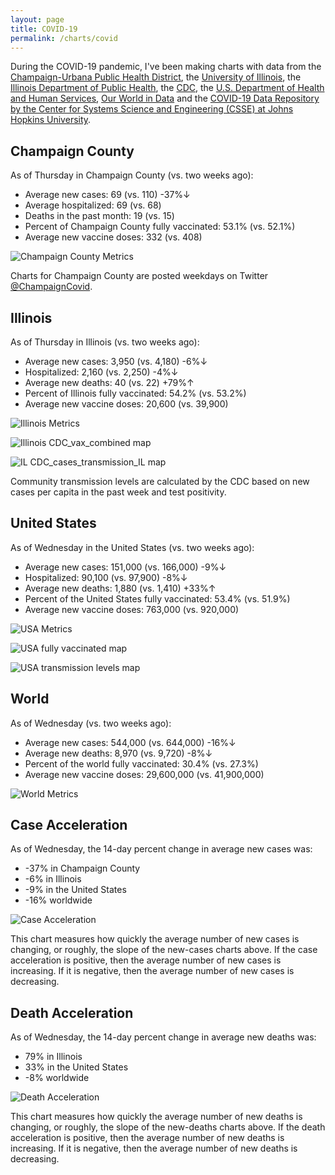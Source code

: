```yaml
---
layout: page
title: COVID-19
permalink: /charts/covid
---
```


During the COVID-19 pandemic, I've been making charts with data from the [Champaign-Urbana Public Health District](https://www.c-uphd.org/champaign-urbana-illinois-coronavirus-information.html), the [University of Illinois](https://go.illinois.edu/COVIDTestingData), the [Illinois Department of Public Health](http://www.dph.illinois.gov/covid19), the [CDC](https://covid.cdc.gov/covid-data-tracker/), the [U.S. Department of Health and Human Services](https://healthdata.gov/Hospital/COVID-19-Reported-Patient-Impact-and-Hospital-Capa/anag-cw7u), [Our World in Data](https://github.com/owid/covid-19-data/tree/master/public/data) and the [COVID-19 Data Repository by the Center for Systems Science and Engineering (CSSE) at Johns Hopkins University](https://github.com/CSSEGISandData/COVID-19).

## Champaign County

As of Thursday in Champaign County (vs. two weeks ago):
  
- Average new cases: 69 (vs. 110) -37%↓
- Average hospitalized: 69 (vs. 68) 
- Deaths in the past month: 19 (vs. 15)
- Percent of Champaign County fully vaccinated: 53.1% (vs. 52.1%)
- Average new vaccine doses: 332 (vs. 408)

![Champaign County Metrics](https://raw.githubusercontent.com/bzigterman/CUcovid/main/gh_action/Champaign_facet.png)

Charts for Champaign County are posted weekdays on Twitter [@ChampaignCovid](https://twitter.com/ChampaignCovid).

## Illinois

As of Thursday in Illinois (vs. two weeks ago):
  
- Average new cases: 3,950 (vs. 4,180) -6%↓
- Hospitalized: 2,160 (vs. 2,250) -4%↓
- Average new deaths: 40 (vs. 22) +79%↑
- Percent of Illinois fully vaccinated: 54.2% (vs. 53.2%)
- Average new vaccine doses: 20,600 (vs. 39,900)

![Illinois Metrics](https://raw.githubusercontent.com/bzigterman/CUcovid/main/gh_action/IL_facet.png)

![Illinois CDC_vax_combined map](https://raw.githubusercontent.com/bzigterman/CUcovid/main/gh_action/IL_vax_combined.png)

![IL CDC_cases_transmission_IL map](https://raw.githubusercontent.com/bzigterman/CUcovid/main/gh_action/IL_cases_transmission.png)

Community transmission levels are calculated by the CDC based on new cases per capita in the past week and test positivity.

## United States

As of Wednesday in the United States (vs. two weeks ago):
  
- Average new cases: 151,000 (vs. 166,000) -9%↓
- Hospitalized: 90,100 (vs. 97,900) -8%↓
- Average new deaths: 1,880 (vs. 1,410) +33%↑
- Percent of the United States fully vaccinated: 53.4% (vs. 51.9%)
- Average new vaccine doses: 763,000 (vs. 920,000)

![USA Metrics](https://raw.githubusercontent.com/bzigterman/CUcovid/main/gh_action/US_facet.png)

![USA fully vaccinated map](https://raw.githubusercontent.com/bzigterman/CUcovid/main/gh_action/usa_vax_total.png)

![USA transmission levels map](https://raw.githubusercontent.com/bzigterman/CUcovid/main/gh_action/usa_transmission.png)

## World

As of Wednesday (vs. two weeks ago):
  
- Average new cases: 544,000 (vs. 644,000) -16%↓
- Average new deaths: 8,970 (vs. 9,720) -8%↓
- Percent of the world fully vaccinated: 30.4% (vs. 27.3%)
- Average new vaccine doses: 29,600,000 (vs. 41,900,000)

![World Metrics](https://raw.githubusercontent.com/bzigterman/CUcovid/main/gh_action/world_facet.png)

## Case Acceleration

As of Wednesday, the 14-day percent change in average new cases was:
  
- -37% in Champaign County
- -6% in Illinois
- -9% in the United States
- -16% worldwide

![Case Acceleration](https://raw.githubusercontent.com/bzigterman/CUcovid/main/gh_action/new_cases_change_facet.png)

This chart measures how quickly the average number of new cases is changing, or roughly, the slope of the new-cases charts above. If the case acceleration is positive, then the average number of new cases is increasing. If it is negative, then the average number of new cases is decreasing.

## Death Acceleration

As of Wednesday, the 14-day percent change in average new deaths was:
  
- 79% in Illinois
- 33% in the United States
- -8% worldwide

![Death Acceleration](https://raw.githubusercontent.com/bzigterman/CUcovid/main/gh_action/new_deaths_change_facet.png)

This chart measures how quickly the average number of new deaths is changing, or roughly, the slope of the new-deaths charts above. If the death acceleration is positive, then the average number of new deaths is increasing. If it is negative, then the average number of new deaths is decreasing.



